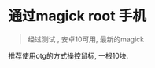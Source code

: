 <!--
Created: Sat Oct 12 2019 14:24:05 GMT+0800 (China Standard Time)
Modified: Thu Oct 17 2019 19:29:57 GMT+0800 (China Standard Time)
-->

# 通过magick root 手机

[](https://zhuanlan.zhihu.com/p/58507641)

> 经过测试 , 安卓10可用, 最新的magick

推荐使用otg的方式操控鼠标, 一根10块.

